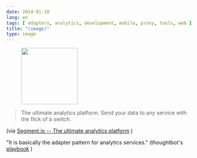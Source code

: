 ```yaml
---
date: 2014-01-10
lang: en
tags: [ adapters, analytics, development, mobile, proxy, tools, web ]
title: "(image)"
type: image
---
```


<figure>
<a
href="https://hugo.ferreira.cc/the-ultimate-analytics-platform-send-your-data-to/attachment/230/"
rel="attachment"><img
src="https://hugo.ferreira.cc/wp-content/uploads/2014/01/tumblr_mz7dy3pM1p1qz82meo1_1280-150x150.png"
width="150" height="150" /></a></figure>

> The ultimate analytics platform. Send your data to any service with
> the flick of a switch.

(via [Segment.io -- The ultimate analytics
platform](https://segment.io/) )

"It is basically the adapter pattern for analytics services."
(thoughtbot's
[playbook](http://playbook.thoughtbot.com/#instrumentation) )

